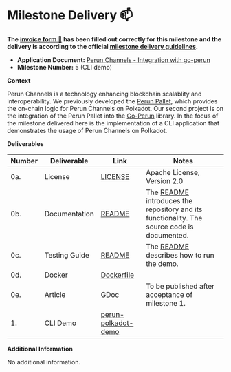 # Milestone Delivery :mailbox:

**The [invoice form :pencil:](https://docs.google.com/forms/d/e/1FAIpQLSfmNYaoCgrxyhzgoKQ0ynQvnNRoTmgApz9NrMp-hd8mhIiO0A/viewform) has been filled out correctly for this milestone and the delivery is according to the official [milestone delivery guidelines](https://github.com/w3f/Grants-Program/blob/master/docs/milestone-deliverables-guidelines.md).**

- **Application Document:** [Perun Channels - Integration with go-perun](https://github.com/w3f/Grants-Program/blob/master/applications/perun_channels-integration.md)
- **Milestone Number:** 5 (CLI demo)

**Context**

Perun Channels is a technology enhancing blockchain scalablity and interoperability. We previously developed the [Perun Pallet](https://github.com/perun-network/perun-polkadot-pallet), which provides the on-chain logic for Perun Channels on Polkadot.
Our second project is on the integration of the Perun Pallet into the [Go-Perun](https://github.com/perun-network/go-perun) library.
In the focus of the milestone delivered here is the implementation of a CLI application that demonstrates the usage of Perun Channels on Polkadot.

**Deliverables**

| Number | Deliverable   | Link                                                                                                                | Notes                                                                                        |
| ------ | ------------- | ------------------------------------------------------------------------------------------------------------------- | -------------------------------------------------------------------------------------------- |
| 0a.    | License       | [LICENSE]                                                                                                           | Apache License, Version 2.0                                                                  |
| 0b.    | Documentation | [README]                                                                                                            | The [README] introduces the repository and its functionality. The source code is documented. |
| 0c.    | Testing Guide | [README]                                                                                                            | The [README] describes how to run the demo.                                                  |
| 0d.    | Docker        | [Dockerfile](https://github.com/perun-network/perun-polkadot-demo/blob/master/Dockerfile)                           |
| 0e.    | Article       | [GDoc](https://docs.google.com/document/d/1rpNw9TTb3XHvopX2UJbLE_J8HUSpR39Rsnabn5u9vcA/edit#heading=h.1rzaf4xpgjrz) | To be published after acceptance of milestone 1.                                             |
| 1.     | CLI Demo      | [perun-polkadot-demo](https://github.com/perun-network/perun-polkadot-demo)                                         |

**Additional Information**

No additional information.

[Go-Perun]: https://github.com/perun-network/go-perun
[LICENSE]: https://github.com/perun-network/perun-polkadot-demo/blob/main/LICENSE
[README]: https://github.com/perun-network/perun-polkadot-demo/blob/master/README.md
